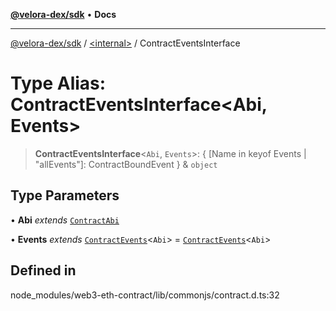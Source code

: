 [**@velora-dex/sdk**](../../README.md) • **Docs**

***

[@velora-dex/sdk](../../globals.md) / [\<internal\>](../README.md) / ContractEventsInterface

# Type Alias: ContractEventsInterface\<Abi, Events\>

> **ContractEventsInterface**\<`Abi`, `Events`\>: \{ \[Name in keyof Events \| "allEvents"\]: ContractBoundEvent \} & `object`

## Type Parameters

• **Abi** *extends* [`ContractAbi`](ContractAbi.md)

• **Events** *extends* [`ContractEvents`](../namespaces/Users_andriishymkiv_paraswap_paraswap-sdk_node_modules_web3-types_lib_commonjs_index/type-aliases/ContractEvents.md)\<`Abi`\> = [`ContractEvents`](../namespaces/Users_andriishymkiv_paraswap_paraswap-sdk_node_modules_web3-types_lib_commonjs_index/type-aliases/ContractEvents.md)\<`Abi`\>

## Defined in

node\_modules/web3-eth-contract/lib/commonjs/contract.d.ts:32
